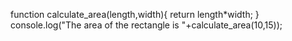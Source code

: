 function calculate_area(length,width){
    return length*width;
}
console.log("The area of the rectangle is "+calculate_area(10,15));
